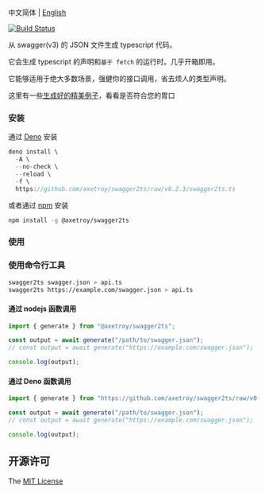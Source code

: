 中文简体 | [English](README_en-US.md)

[![Build Status](https://github.com/axetroy/swagger2ts/workflows/test/badge.svg)](https://github.com/axetroy/swagger2ts/actions)

从 swagger(v3) 的 JSON 文件生成 typescript 代码。

它会生成 typescript 的声明和`基于 fetch` 的运行时。几乎开箱即用。

它能够适用于绝大多数场景，强健你的接口调用，省去烦人的类型声明。

这里有一些[生成好的精美例子](__test__/3.0)，看看是否符合您的胃口

### 安装

通过 [Deno](https://deno.land) 安装

```typescript
deno install \
  -A \
  --no-check \
  --reload \
  -f \
  https://github.com/axetroy/swagger2ts/raw/v0.2.3/swagger2ts.ts
```

或者通过 [npm](https://npmjs.com) 安装

```bash
npm install -g @axetroy/swagger2ts
```

### 使用

### 使用命令行工具

```bash
swagger2ts swagger.json > api.ts
swagger2ts https://example.com/swagger.json > api.ts
```

#### 通过 nodejs 函数调用

```js
import { generate } from "@axetroy/swagger2ts";

const output = await generate("/path/to/swagger.json");
// const output = await generate("https://example.com/swagger.json");

console.log(output);
```

#### 通过 Deno 函数调用

```ts
import { generate } from "https://github.com/axetroy/swagger2ts/raw/v0.2.3/generate.ts";

const output = await generate("/path/to/swagger.json");
// const output = await generate("https://example.com/swagger.json");

console.log(output);
```

## 开源许可

The [MIT License](LICENSE)
